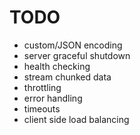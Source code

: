 # TODO

- custom/JSON encoding
- server graceful shutdown
- health checking
- stream chunked data
- throttling
- error handling
- timeouts
- client side load balancing